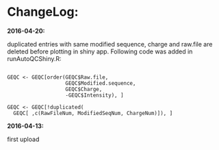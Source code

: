 # ChangeLog:

**2016-04-20:**

duplicated entries with same modified sequence, charge and raw.file are deleted before plotting in shiny app.
Following code was added in runAutoQCShiny.R:

```{r eval=TRUE, echo=FALSE}

GEQC <- GEQC[order(GEQC$Raw.file,
                   GEQC$Modified.sequence,
                   GEQC$Charge,
                   -GEQC$Intensity), ]

GEQC <- GEQC[!duplicated(
  GEQC[ ,c(RawFileNum, ModifiedSeqNum, ChargeNum)]), ]

```

**2016-04-13:**

first upload
